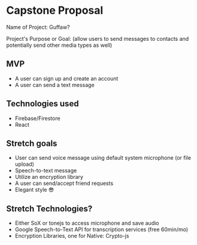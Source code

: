 # Capstone Proposal

Name of Project: Guffaw?

Project's Purpose or Goal: (allow users to send messages to contacts and potentially send other media types as well)

## MVP

- A user can sign up and create an account
- A user can send a text message

## Technologies used

- Firebase/Firestore
- React

## Stretch goals

- User can send voice message using default system microphone (or file upload)
- Speech-to-text message
- Utilize an encryption library
- A user can send/accept friend requests
- Elegant style 😎

## Stretch Technologies?

- Either SoX or tonejs to access microphone and save audio
- Google Speech-to-Text API for transcription services (free 60min/mo)
- Encryption Libraries, one for Native: Crypto-js
